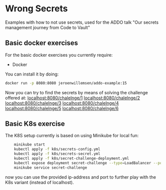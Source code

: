 # Wrong Secrets
Examples with how to not use secrets, used for the ADDO talk "Our secrets management journey from Code to Vault"


## Basic docker exercises

For the basic docker exercises you currently require:

- Docker

You can install it by doing:

```bash
docker run -p 8080:8080 jeroenwillemsen/addo-example:15
```

Now you can try to find the secrets by means of solving the challenge offered at:
[localhost:8080/chalelnge/1](localhost:8080/chalelnge/1)
[localhost:8080/chalelnge/2](localhost:8080/chalelnge/2)
[localhost:8080/chalelnge/3](localhost:8080/chalelnge/3)
[localhost:8080/chalelnge/4](localhost:8080/chalelnge/4)
[localhost:8080/chalelnge/5](localhost:8080/chalelnge/5)
[localhost:8080/chalelnge/6](localhost:8080/chalelnge/6)

## Basic K8s exercise

The K8S setup currently is based on using Minikube for local fun:

```bash
    minikube start
    kubectl apply -f k8s/secrets-config.yml
    kubectl apply -f k8s/secrets-secret.yml
    kubectl apply -f k8s/secret-challenge-deployment.yml
    kubectl expose deployment secret-challenge --type=LoadBalancer --port=8080
    minikube service secret-challenge
```
now you can use the provided ip-address and port to further play with the K8s variant (instead of localhost).

